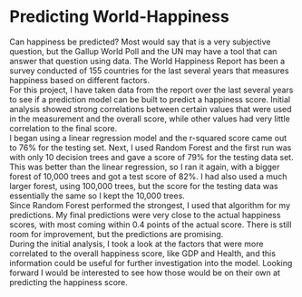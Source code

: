 # Predicting World-Happiness

Can happiness be predicted? Most would say that is a very subjective question, but the Gallup World Poll and the UN may have a tool that can answer that question using data. The World Happiness Report has been a survey conducted of 155 countries for the last several years that measures happiness based on different factors. <br>
For this project, I have taken data from the report over the last several years to see if a prediction model can be built to predict a happiness score. Initial analysis showed strong correlations between certain values that were used in the measurement and the overall score, while other values had very little correlation to the final score. <br>
I began using a linear regression model and the r-squared score came out to 76% for the testing set. Next, I used Random Forest and the first run was with only 10 decision trees and gave a score of 79% for the testing data set. This was better than the linear regression, so I ran it again, with a bigger forest of 10,000 trees and got a test score of 82%. I had also used a much larger forest, using 100,000 trees, but the score for the testing data was essentially the same so I kept the 10,000 trees. <br>
Since Random Forest performed the strongest, I used that algorithm for my predictions. My final predictions were very close to the actual happiness scores, with most coming within 0.4 points of the actual score. There is still room for improvement, but the predictions are promising. <br>
During the initial analysis, I took a look at the factors that were more correlated to the overall happiness score, like GDP and Health, and this information could be useful for further investigation into the model. Looking forward I would be interested to see how those would be on their own at predicting the happiness score.
